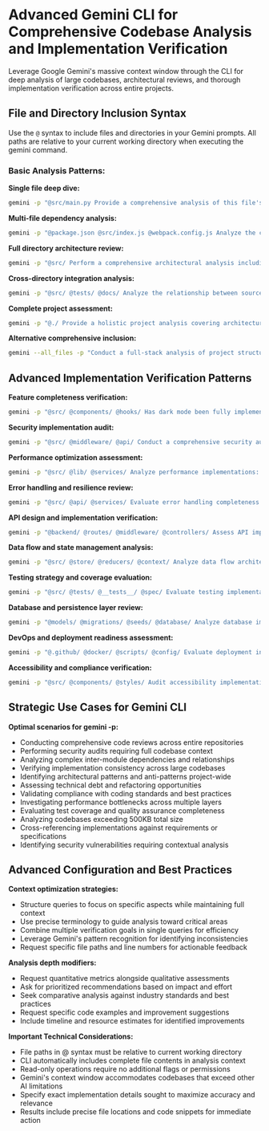 # Advanced Gemini CLI for Comprehensive Codebase Analysis and Implementation Verification

Leverage Google Gemini's massive context window through the CLI for deep analysis of large codebases, architectural reviews, and thorough implementation verification across entire projects.

## File and Directory Inclusion Syntax

Use the `@` syntax to include files and directories in your Gemini prompts. All paths are relative to your current working directory when executing the gemini command.

### Basic Analysis Patterns:

**Single file deep dive:**

```bash
gemini -p "@src/main.py Provide a comprehensive analysis of this file's purpose, structure, design patterns, potential issues, and improvement suggestions"
```

**Multi-file dependency analysis:**

```bash
gemini -p "@package.json @src/index.js @webpack.config.js Analyze the complete dependency chain, build configuration, and identify potential conflicts or optimization opportunities"
```

**Full directory architecture review:**

```bash
gemini -p "@src/ Perform a comprehensive architectural analysis including design patterns, code organization, modularity, coupling, and adherence to best practices"
```

**Cross-directory integration analysis:**

```bash
gemini -p "@src/ @tests/ @docs/ Analyze the relationship between source code, test coverage, and documentation completeness. Identify gaps and inconsistencies"
```

**Complete project assessment:**

```bash
gemini -p "@./ Provide a holistic project analysis covering architecture, dependencies, security, performance, maintainability, and deployment readiness"
```

**Alternative comprehensive inclusion:**

```bash
gemini --all_files -p "Conduct a full-stack analysis of project structure, dependencies, security implementations, and code quality metrics"
```

## Advanced Implementation Verification Patterns

**Feature completeness verification:**

```bash
gemini -p "@src/ @components/ @hooks/ Has dark mode been fully implemented across the entire application? Analyze theme switching, persistence, component coverage, and identify any missing implementations"
```

**Security implementation audit:**

```bash
gemini -p "@src/ @middleware/ @api/ Conduct a comprehensive security audit: verify JWT authentication, authorization middleware, input validation, SQL injection protection, XSS prevention, and CSRF protection implementations"
```

**Performance optimization assessment:**

```bash
gemini -p "@src/ @lib/ @services/ Analyze performance implementations: identify caching strategies, lazy loading, code splitting, database query optimization, and potential bottlenecks"
```

**Error handling and resilience review:**

```bash
gemini -p "@src/ @api/ @services/ Evaluate error handling completeness: analyze try-catch implementations, error boundaries, graceful degradation, logging strategies, and user feedback mechanisms"
```

**API design and implementation verification:**

```bash
gemini -p "@backend/ @routes/ @middleware/ @controllers/ Assess API implementation quality: verify RESTful design, rate limiting, request validation, response formatting, and documentation completeness"
```

**Data flow and state management analysis:**

```bash
gemini -p "@src/ @store/ @reducers/ @context/ Analyze data flow architecture: verify state management patterns, data consistency, side effect handling, and potential race conditions"
```

**Testing strategy and coverage evaluation:**

```bash
gemini -p "@src/ @tests/ @__tests__/ @spec/ Evaluate testing implementation: analyze unit test coverage, integration test completeness, mocking strategies, and identify untested critical paths"
```

**Database and persistence layer review:**

```bash
gemini -p "@models/ @migrations/ @seeds/ @database/ Analyze database implementation: verify schema design, migration strategies, indexing, query optimization, and data integrity constraints"
```

**DevOps and deployment readiness assessment:**

```bash
gemini -p "@.github/ @docker/ @scripts/ @config/ Evaluate deployment infrastructure: analyze CI/CD pipelines, containerization, environment configuration, and monitoring implementations"
```

**Accessibility and compliance verification:**

```bash
gemini -p "@src/ @components/ @styles/ Audit accessibility implementation: verify ARIA attributes, keyboard navigation, screen reader compatibility, color contrast, and WCAG compliance"
```

## Strategic Use Cases for Gemini CLI

**Optimal scenarios for gemini -p:**

- Conducting comprehensive code reviews across entire repositories
- Performing security audits requiring full codebase context
- Analyzing complex inter-module dependencies and relationships
- Verifying implementation consistency across large codebases
- Identifying architectural patterns and anti-patterns project-wide
- Assessing technical debt and refactoring opportunities
- Validating compliance with coding standards and best practices
- Investigating performance bottlenecks across multiple layers
- Evaluating test coverage and quality assurance completeness
- Analyzing codebases exceeding 500KB total size
- Cross-referencing implementations against requirements or specifications
- Identifying security vulnerabilities requiring contextual analysis

## Advanced Configuration and Best Practices

**Context optimization strategies:**

- Structure queries to focus on specific aspects while maintaining full context
- Use precise terminology to guide analysis toward critical areas
- Combine multiple verification goals in single queries for efficiency
- Leverage Gemini's pattern recognition for identifying inconsistencies
- Request specific file paths and line numbers for actionable feedback

**Analysis depth modifiers:**

- Request quantitative metrics alongside qualitative assessments
- Ask for prioritized recommendations based on impact and effort
- Seek comparative analysis against industry standards and best practices
- Request specific code examples and improvement suggestions
- Include timeline and resource estimates for identified improvements

**Important Technical Considerations:**

- File paths in @ syntax must be relative to current working directory
- CLI automatically includes complete file contents in analysis context
- Read-only operations require no additional flags or permissions
- Gemini's context window accommodates codebases that exceed other AI limitations
- Specify exact implementation details sought to maximize accuracy and relevance
- Results include precise file locations and code snippets for immediate action
